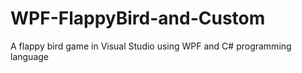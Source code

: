 # WPF-FlappyBird-and-Custom
A flappy bird game in Visual Studio using WPF and C# programming language
